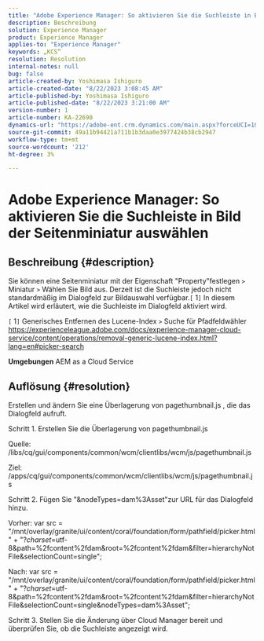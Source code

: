 ```yaml
---
title: "Adobe Experience Manager: So aktivieren Sie die Suchleiste in Bild der Seitenminiatur auswählen"
description: Beschreibung
solution: Experience Manager
product: Experience Manager
applies-to: "Experience Manager"
keywords: „KCS“
resolution: Resolution
internal-notes: null
bug: false
article-created-by: Yoshimasa Ishiguro
article-created-date: "8/22/2023 3:08:45 AM"
article-published-by: Yoshimasa Ishiguro
article-published-date: "8/22/2023 3:21:00 AM"
version-number: 1
article-number: KA-22690
dynamics-url: "https://adobe-ent.crm.dynamics.com/main.aspx?forceUCI=1&pagetype=entityrecord&etn=knowledgearticle&id=b8a6342e-9940-ee11-bdf3-6045bd006704"
source-git-commit: 49a11b94421a711b1b3daa0e3977424b38cb2947
workflow-type: tm+mt
source-wordcount: '212'
ht-degree: 3%

---
```


# Adobe Experience Manager: So aktivieren Sie die Suchleiste in Bild der Seitenminiatur auswählen

## Beschreibung {#description}


Sie können eine Seitenminiatur mit der Eigenschaft &quot;Property&quot;festlegen `>`  Miniatur `>`  Wählen Sie Bild aus. Derzeit ist die Suchleiste jedoch nicht standardmäßig im Dialogfeld zur Bildauswahl verfügbar.`[` 1`]`  In diesem Artikel wird erläutert, wie die Suchleiste im Dialogfeld aktiviert wird.

`[` 1`]`  Generisches Entfernen des Lucene-Index `>`  Suche für Pfadfeldwähler https://experienceleague.adobe.com/docs/experience-manager-cloud-service/content/operations/removal-generic-lucene-index.html?lang=en#picker-search

<b>Umgebungen</b>
AEM as a Cloud Service


## Auflösung {#resolution}


Erstellen und ändern Sie eine Überlagerung von pagethumbnail.js , die das Dialogfeld aufruft.

Schritt 1. Erstellen Sie die Überlagerung von pagethumbnail.js

Quelle: /libs/cq/gui/components/common/wcm/clientlibs/wcm/js/pagethumbnail.js

Ziel: /apps/cq/gui/components/common/wcm/clientlibs/wcm/js/pagethumbnail.js

Schritt 2. Fügen Sie &quot;&amp;nodeTypes=dam%3Asset&quot;zur URL für das Dialogfeld hinzu.

Vorher: var src = &quot;/mnt/overlay/granite/ui/content/coral/foundation/form/pathfield/picker.html&quot; + &quot;?_charset_=utf-8&amp;path=%2fcontent%2fdam&amp;root=%2fcontent%2fdam&amp;filter=hierarchyNotFile&amp;selectionCount=single&quot;;

Nach: var src = &quot;/mnt/overlay/granite/ui/content/coral/foundation/form/pathfield/picker.html&quot; + &quot;?_charset_=utf-8&amp;path=%2fcontent%2fdam&amp;root=%2fcontent%2fdam&amp;filter=hierarchyNotFile&amp;selectionCount=single&amp;nodeTypes=dam%3Asset&quot;;

Schritt 3. Stellen Sie die Änderung über Cloud Manager bereit und überprüfen Sie, ob die Suchleiste angezeigt wird.
